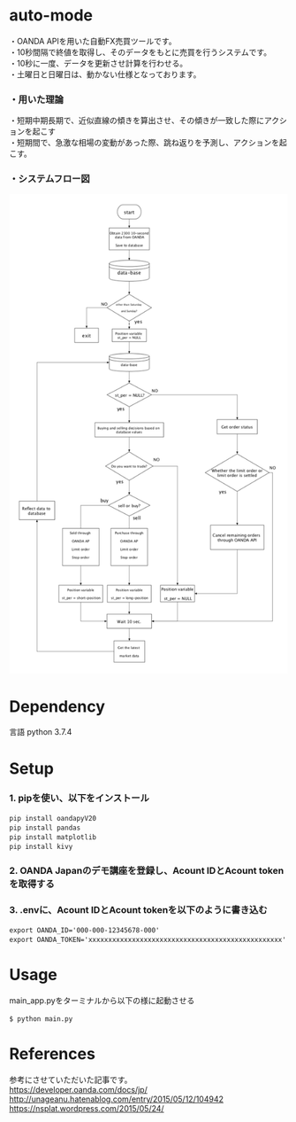 # auto-mode
・OANDA APIを用いた自動FX売買ツールです。<br>
・10秒間隔で終値を取得し、そのデータをもとに売買を行うシステムです。<br>
・10秒に一度、データを更新させ計算を行わせる。<br>
・土曜日と日曜日は、動かない仕様となっております。<br>
### ・用いた理論
・短期中期長期で、近似直線の傾きを算出させ、その傾きが一致した際にアクションを起こす<br>
・短期間で、急激な相場の変動があった際、跳ね返りを予測し、アクションを起こす。<br>

### ・システムフロー図
![raw md](https://github.com/kaito040406/auto-mode/blob/master/images/flow.png)

# Dependency
言語 python 3.7.4

# Setup
### 1. pipを使い、以下をインストール

`pip install oandapyV20`<br>
`pip install pandas`<br>
`pip install matplotlib`<br>
`pip install kivy`<br>

### 2. OANDA Japanのデモ講座を登録し、Acount IDとAcount tokenを取得する

### 3. .envに、Acount IDとAcount tokenを以下のように書き込む
`export OANDA_ID='000-000-12345678-000'`<br>
`export OANDA_TOKEN='xxxxxxxxxxxxxxxxxxxxxxxxxxxxxxxxxxxxxxxxxxxxxxxxx'`<br>


# Usage
main_app.pyをターミナルから以下の様に起動させる<br>

`$ python main.py`<br>


# References
参考にさせていただいた記事です。<br>
https://developer.oanda.com/docs/jp/<br>
http://unageanu.hatenablog.com/entry/2015/05/12/104942<br>
https://nsplat.wordpress.com/2015/05/24/